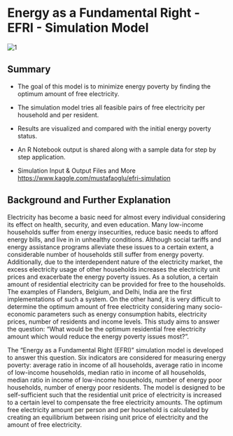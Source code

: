 # Energy as a Fundamental Right - EFRI - Simulation Model
![1](https://user-images.githubusercontent.com/29121890/130364270-ceb0257a-b922-4ab2-8bac-a96c1dd64e67.PNG)

## Summary
- The goal of this model is to minimize energy poverty by finding the optimum amount of free electricity.
- The simulation model tries all feasible pairs of free electricity per household and per resident.
- Results are visualized and compared with the initial energy poverty status.
- An R Notebook output is shared along with a sample data for step by step application.

- Simulation Input & Output Files and More https://www.kaggle.com/mustafaoglu/efri-simulation

## Background and Further Explanation
Electricity has become a basic need for almost every individual considering its effect on health, security, and even education. Many low-income households suffer from energy insecurities, reduce basic needs to afford energy bills, and live in in unhealthy conditions. Although social tariffs and energy assistance programs alleviate these issues to a certain extent, a considerable number of households still suffer from energy poverty. Additionally, due to the interdependent nature of the electricity market, the excess electricity usage of other households increases the electricity unit prices and exacerbate the energy poverty issues. As a solution, a certain amount of residential electricity can be provided for free to the households. The examples of Flanders, Belgium, and Delhi, India are the first implementations of such a system. On the other hand, it is very difficult to determine the optimum amount of free electricity considering many socio-economic parameters such as energy consumption habits, electricity prices, number of residents and income levels. This study aims to answer the question: “What would be the optimum residential free electricity amount which would reduce the energy poverty issues most?”.

The “Energy as a Fundamental Right (EFRI)” simulation model is developed to answer this question. Six indicators are considered for measuring energy poverty: average ratio in income of all households, average ratio in income of low-income households, median ratio in income of all households, median ratio in income of low-income households, number of energy poor households, number of energy poor residents. The model is designed to be self-sufficient such that the residential unit price of electricity is increased to a certain level to compensate the free electricity amounts. The optimum free electricity amount per person and per household is calculated by creating an equilibrium between rising unit price of electricity and the amount of free electricity.


